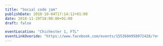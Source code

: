 ```yaml
---
title: "Social code jam"
publishDate: 2018-10-04T17:14:12+01:00
date: 2018-11-20T18:00:00+01:00
draft: false

eventLocation: "Chichester 1, FTL"
eventLinkOveride: "https://www.facebook.com/events/1553604958072428/?event_time_id=1553604971405760"
---
```


